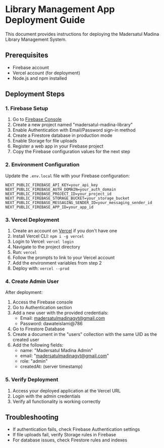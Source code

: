 # Library Management App Deployment Guide

This document provides instructions for deploying the Madersatul Madina Library Management System.

## Prerequisites

- Firebase account
- Vercel account (for deployment)
- Node.js and npm installed

## Deployment Steps

### 1. Firebase Setup

1. Go to [Firebase Console](https://console.firebase.google.com/)
2. Create a new project named "madersatul-madina-library"
3. Enable Authentication with Email/Password sign-in method
4. Create a Firestore database in production mode
5. Enable Storage for file uploads
6. Register a web app in your Firebase project
7. Copy the Firebase configuration values for the next step

### 2. Environment Configuration

Update the `.env.local` file with your Firebase configuration:

```
NEXT_PUBLIC_FIREBASE_API_KEY=your_api_key
NEXT_PUBLIC_FIREBASE_AUTH_DOMAIN=your_auth_domain
NEXT_PUBLIC_FIREBASE_PROJECT_ID=your_project_id
NEXT_PUBLIC_FIREBASE_STORAGE_BUCKET=your_storage_bucket
NEXT_PUBLIC_FIREBASE_MESSAGING_SENDER_ID=your_messaging_sender_id
NEXT_PUBLIC_FIREBASE_APP_ID=your_app_id
```

### 3. Vercel Deployment

1. Create an account on [Vercel](https://vercel.com/) if you don't have one
2. Install Vercel CLI: `npm i -g vercel`
3. Login to Vercel: `vercel login`
4. Navigate to the project directory
5. Run: `vercel`
6. Follow the prompts to link to your Vercel account
7. Add the environment variables from step 2
8. Deploy with: `vercel --prod`

### 4. Create Admin User

After deployment:

1. Access the Firebase console
2. Go to Authentication section
3. Add a new user with the provided credentials:
   - Email: madersatulmadinagvt@gmail.com
   - Password: dawateislami@786
4. Go to Firestore Database
5. Create a document in the "users" collection with the same UID as the created user
6. Add the following fields:
   - name: "Madersatul Madina Admin"
   - email: "madersatulmadinagvt@gmail.com"
   - role: "admin"
   - createdAt: (server timestamp)

### 5. Verify Deployment

1. Access your deployed application at the Vercel URL
2. Login with the admin credentials
3. Verify all functionality is working correctly

## Troubleshooting

- If authentication fails, check Firebase Authentication settings
- If file uploads fail, verify Storage rules in Firebase
- For database issues, check Firestore rules and indexes
